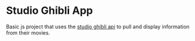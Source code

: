 # Studio Ghibli App

Basic js project that uses the [studio ghibli api](https://ghibliapi.herokuapp.com/) to pull and display information from their movies. 

